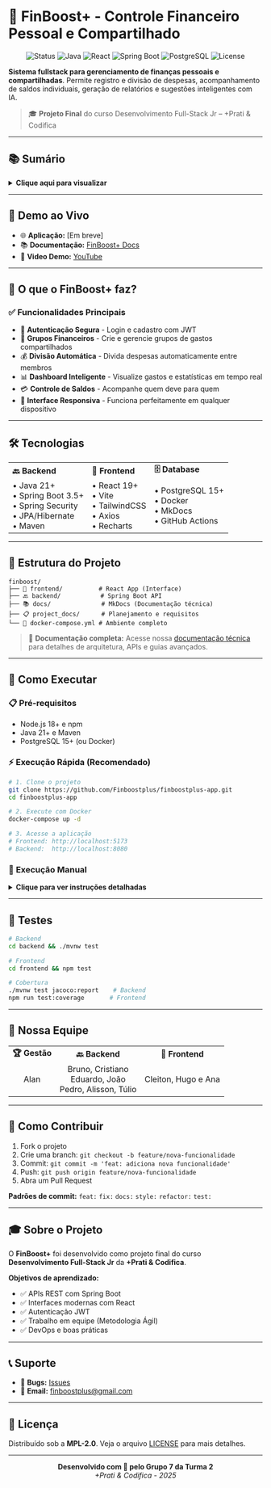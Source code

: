 # 💸 FinBoost+ - Controle Financeiro Pessoal e Compartilhado

<div align="center">
  <img src="https://img.shields.io/badge/Status-Em_Desenvolvimento-yellow" alt="Status">
  <img src="https://img.shields.io/badge/Java-21+-orange" alt="Java">
  <img src="https://img.shields.io/badge/React-19+-61dafb" alt="React">
  <img src="https://img.shields.io/badge/Spring_Boot-3.5+-6db33f" alt="Spring Boot">
  <img src="https://img.shields.io/badge/PostgreSQL-15+-336791" alt="PostgreSQL">
  <img src="https://img.shields.io/badge/License-MPL_2.0-blue.svg" alt="License">
</div>

**Sistema fullstack para gerenciamento de finanças pessoais e compartilhadas**. Permite registro e divisão de despesas, acompanhamento de saldos individuais, geração de relatórios e sugestões inteligentes com IA.

> 🎓 **Projeto Final** do curso Desenvolvimento Full-Stack Jr – +Prati & Codifica

---

## 📚 Sumário

<details>
<summary><strong>Clique aqui para visualizar</strong></summary>
  
- [💸 FinBoost+ - Controle Financeiro Pessoal e Compartilhado](#-finboost---controle-financeiro-pessoal-e-compartilhado)
  - [📚 Sumário](#-sumário)
  - [🚀 **Demo ao Vivo**](#-demo-ao-vivo)
  - [🎯 **O que o FinBoost+ faz?**](#-o-que-o-finboost-faz)
    - [✅ **Funcionalidades Principais**](#-funcionalidades-principais)
  - [🛠️ **Tecnologias**](#️-tecnologias)
  - [📁 **Estrutura do Projeto**](#-estrutura-do-projeto)
  - [🚀 **Como Executar**](#-como-executar)
    - [📋 **Pré-requisitos**](#-pré-requisitos)
    - [⚡ **Execução Rápida (Recomendado)**](#-execução-rápida-recomendado)
    - [🔧 **Execução Manual**](#-execução-manual)
  - [🧪 **Testes**](#-testes)
  - [👥 **Nossa Equipe**](#-nossa-equipe)
  - [🤝 **Como Contribuir**](#-como-contribuir)
  - [🎓 **Sobre o Projeto**](#-sobre-o-projeto)
  - [📞 **Suporte**](#-suporte)
  - [📄 **Licença**](#-licença)

</details>

---

## 🚀 **Demo ao Vivo**

<!-- Adicionar quando tiver deploy -->
- 🌐 **Aplicação:** [Em breve]
- 📚 **Documentação:** [FinBoost+ Docs](https://finboostplus.github.io/finboostplus-app/)
- 🎥 **Video Demo:** [YouTube](link-do-video)

---

## 🎯 **O que o FinBoost+ faz?**

### ✅ **Funcionalidades Principais**

- 🔐 **Autenticação Segura** - Login e cadastro com JWT
- 👥 **Grupos Financeiros** - Crie e gerencie grupos de gastos compartilhados
- 💰 **Divisão Automática** - Divida despesas automaticamente entre membros
- 📊 **Dashboard Inteligente** - Visualize gastos e estatísticas em tempo real
- 💳 **Controle de Saldos** - Acompanhe quem deve para quem
- 📱 **Interface Responsiva** - Funciona perfeitamente em qualquer dispositivo

---

## 🛠️ **Tecnologias**

<table>
<tr>
<td><strong>🔙 Backend</strong></td>
<td><strong>🎨 Frontend</strong></td>
<td><strong>🗄️ Database</strong></td>
</tr>
<tr>
<td>
• Java 21+<br/>
• Spring Boot 3.5+<br/>
• Spring Security<br/>
• JPA/Hibernate<br/>
• Maven
</td>
<td>
• React 19+<br/>
• Vite<br/>
• TailwindCSS<br/>
• Axios<br/>
• Recharts
</td>
<td>
• PostgreSQL 15+<br/>
• Docker<br/>
• MkDocs<br/>
• GitHub Actions
</td>
</tr>
</table>

---

## 📁 **Estrutura do Projeto**

```
finboost/
├── 🎨 frontend/          # React App (Interface)
├── 🔙 backend/           # Spring Boot API  
├── 📚 docs/              # MkDocs (Documentação técnica)
├── 📋 project_docs/      # Planejamento e requisitos
└── 🐳 docker-compose.yml # Ambiente completo
```

> 📖 **Documentação completa:** Acesse nossa [documentação técnica](https://finboostplus.github.io/finboostplus-app/) para detalhes de arquitetura, APIs e guias avançados.

---

## 🚀 **Como Executar**

### 📋 **Pré-requisitos**
- Node.js 18+ e npm
- Java 21+ e Maven  
- PostgreSQL 15+ (ou Docker)

### ⚡ **Execução Rápida (Recomendado)**

```bash
# 1. Clone o projeto
git clone https://github.com/Finboostplus/finboostplus-app.git
cd finboostplus-app

# 2. Execute com Docker
docker-compose up -d

# 3. Acesse a aplicação
# Frontend: http://localhost:5173
# Backend:  http://localhost:8080
```

### 🔧 **Execução Manual**

<details>
<summary><strong>Clique para ver instruções detalhadas</strong></summary>

```bash
# Backend
cd backend
./mvnw clean install
./mvnw spring-boot:run

# Frontend (novo terminal)
cd frontend  
npm install
npm run dev
```

**Variáveis de ambiente:**
```bash
# backend/application.yml
spring:
  datasource:
    url: jdbc:postgresql://localhost:5432/finboost
    username: seu_usuario
    password: sua_senha
```

</details>

---

## 🧪 **Testes**

```bash
# Backend
cd backend && ./mvnw test

# Frontend  
cd frontend && npm test

# Cobertura
./mvnw test jacoco:report    # Backend
npm run test:coverage       # Frontend
```

---

## 👥 **Nossa Equipe**

<table>
<tr>
<td align="center"><strong>🏆 Gestão</strong></td>
<td align="center"><strong>🔙 Backend</strong></td>
<td align="center"><strong>🎨 Frontend</strong></td>
</tr>
<tr>
<td align="center">Alan</td>
<td align="center">Bruno, Cristiano<br/>Eduardo, João<br/>Pedro, Alisson, Túlio</td>
<td align="center">Cleiton, Hugo e Ana</td>
</tr>
</table>

---

## 🤝 **Como Contribuir**

1. Fork o projeto
2. Crie uma branch: `git checkout -b feature/nova-funcionalidade`
3. Commit: `git commit -m 'feat: adiciona nova funcionalidade'`
4. Push: `git push origin feature/nova-funcionalidade`
5. Abra um Pull Request

**Padrões de commit:** `feat:` `fix:` `docs:` `style:` `refactor:` `test:`

---

## 🎓 **Sobre o Projeto**

O **FinBoost+** foi desenvolvido como projeto final do curso **Desenvolvimento Full-Stack Jr** da **+Prati & Codifica**. 

**Objetivos de aprendizado:**
- ✅ APIs REST com Spring Boot
- ✅ Interfaces modernas com React  
- ✅ Autenticação JWT
- ✅ Trabalho em equipe (Metodologia Ágil)
- ✅ DevOps e boas práticas

---

## 📞 **Suporte**

- 🐛 **Bugs:** [Issues](https://github.com/Finboostplus/finboostplus-app/issues)
- 📧 **Email:** finboostplus@gmail.com

---

## 📄 **Licença**

Distribuído sob a **MPL-2.0**. Veja o arquivo [LICENSE](./LICENSE) para mais detalhes.

---

<div align="center">
  <strong>Desenvolvido com 💙 pelo Grupo 7 da Turma 2</strong><br/>
  <em>+Prati & Codifica - 2025</em>
</div>
